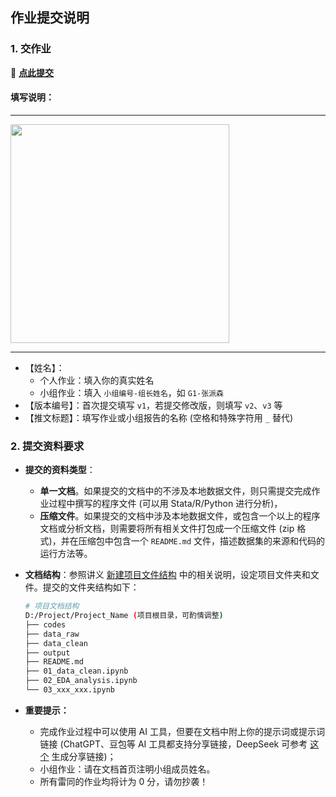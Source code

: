 ## 作业提交说明

### 1. 交作业

&#x1F353; **[点此提交](https://workspace.jianguoyun.com/inbox/collect/8b71e5254a0f4f36ac95b582ffd7f2db/submit)**

#### 填写说明：

---

<img style="width: 350px" src="https://fig-lianxh.oss-cn-shenzhen.aliyuncs.com/20250521205458.png">

---


- 【姓名】：
  - 个人作业：填入你的真实姓名
  - 小组作业：填入 `小组编号-组长姓名`，如 `G1-张派森`
- 【版本编号】：首次提交填写 `v1`，若提交修改版，则填写 `v2`、`v3` 等
- 【推文标题】：填写作业或小组报告的名称 (空格和特殊字符用 `_` 替代)

### 2. 提交资料要求

- **提交的资料类型**：
  - **单一文档**。如果提交的文档中的不涉及本地数据文件，则只需提交完成作业过程中撰写的程序文件 (可以用 Stata/R/Python 进行分析)，
  - **压缩文件**。如果提交的文档中涉及本地数据文件，或包含一个以上的程序文档或分析文档，则需要将所有相关文件打包成一个压缩文件 (zip 格式)，并在压缩包中包含一个 `README.md` 文件，描述数据集的来源和代码的运行方法等。

- **文档结构**：参照讲义 [新建项目文件结构](https://book.lianxh.cn/ds/body/01_1_install-Python-Anocanda.html#%E6%96%B0%E5%BB%BA%E9%A1%B9%E7%9B%AE%E6%96%87%E4%BB%B6%E7%BB%93%E6%9E%84) 中的相关说明，设定项目文件夹和文件。提交的文件夹结构如下：

    ```bash
    # 项目文档结构
    D:/Project/Project_Name (项目根目录，可酌情调整)
    ├── codes
    ├── data_raw
    ├── data_clean
    ├── output
    ├── README.md
    ├── 01_data_clean.ipynb
    ├── 02_EDA_analysis.ipynb
    └── 03_xxx_xxx.ipynb
    ```


- **重要提示：** 
  - 完成作业过程中可以使用 AI 工具，但要在文档中附上你的提示词或提示词链接 (ChatGPT、豆包等 AI 工具都支持分享链接，DeepSeek 可参考 [这个](https://www.lianxh.cn/details/1566.html) 生成分享链接)；
  - 小组作业：请在文档首页注明小组成员姓名。
  - 所有雷同的作业均将计为 0 分，请勿抄袭！